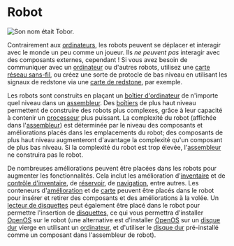 # Robot

![Son nom était Tobor.](block:OpenComputers:robot)

Contrairement aux [ordinateurs](../general/computer.md), les robots peuvent se déplacer et interagir avec le monde un peu comme un joueur. Ils *ne peuvent pas* interagir avec des composants externes, cependant ! Si vous avez besoin de communiquer avec un [ordinateur](../general/computer.md) ou d'autres robots, utilisez une [carte réseau sans-fil](../item/wlanCard1.md), ou créez une sorte de protocle de bas niveau en utilisant les signaux de redstone via une [carte de redstone](../item/redstoneCard1.md), par exemple.

Les robots sont construits en plaçant un [boîtier d'ordinateur](case1.md) de n'importe quel niveau dans un [assembleur](assembler.md). Des [boîtiers](case1.md) de plus haut niveau permettent de construire des robots plus complexes, grâce à leur capacité à contenir un [processeur](../item/cpu1.md) plus puissant. La complexité du robot (affichée dans l'[assembleur](assembler.md)) est déterminée par le niveau des composants et améliorations placés dans les emplacements du robot; des composants de plus haut niveau augmenteront d'avantage la complexité qu'un composant de plus bas niveau. Si la complexité du robot est trop élevée, l'[assembleur](assembler.md) ne construira pas le robot.

De nombreuses améliorations peuvent être placées dans les robots pour augmenter les fonctionnalités. Cela inclut les amélioration d'[inventaire](../item/inventoryUpgrade.md) et de [contrôle d'inventaire](../item/inventoryControllerUpgrade.md), de [réservoir](../item/tankUpgrade.md), de [navigation](../item/navigationUpgrade.md), entre autres. Les conteneurs d'[amélioration](../item/upgradeContainer1.md) et de [carte](../item/cardContainer1.md) peuvent être placés dans le robot pour insérer et retirer des composants et des améliorations à la volée. Un [lecteur de disquettes](diskDrive.md) peut également être placé dans le robot pour permettre l'insertion de [disquettes](../item/floppy.md), ce qui vous permettra d'installer [OpenOS](../general/openOS.md) sur le robot (une alternative est d'installer [OpenOS](../general/openOS.md) sur un [disque dur](../item/hdd1.md) vierge en utilisant un [ordinateur](../general/computer.md), et d'utiliser le [disque dur](../item/hdd1.md) pré-installé comme un composant dans l'assembleur de robot).
